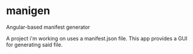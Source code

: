 # manigen
Angular-based manifest generator

A project i'm working on uses a manifest.json file. This app provides a GUI for generating said file.
